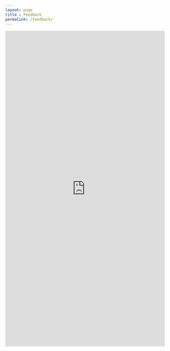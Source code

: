 ```yaml
---
layout: page
title : Feedback
permalink: /feedback/
---
```


<iframe width="100%" height="1000" src="https://docs.google.com/forms/d/e/1FAIpQLSebFqj9f-GubinXID_XcJ1CFBJ6PrOH1aokELKbjznIxRl-ug/viewform?usp=sf_link" frameborder="0" allowfullscreen ></iframe>


